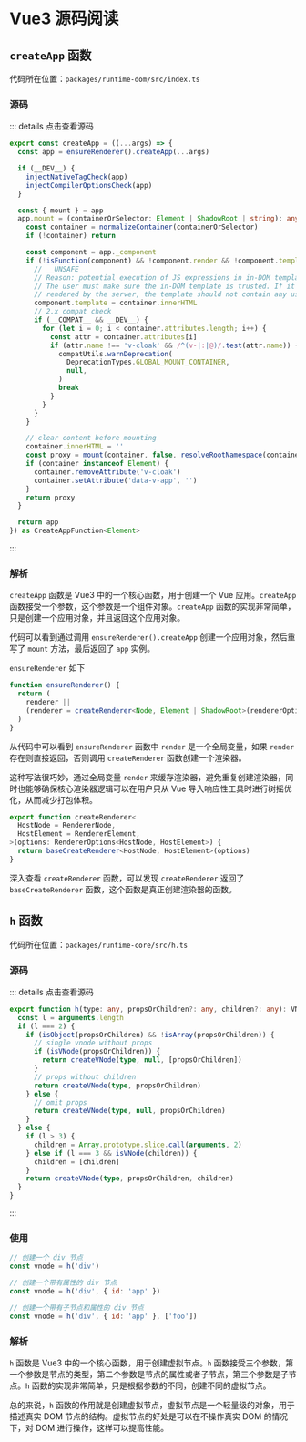 # Vue3 源码阅读

## `createApp` 函数

代码所在位置：`packages/runtime-dom/src/index.ts`

### 源码

::: details 点击查看源码
```ts
export const createApp = ((...args) => {
  const app = ensureRenderer().createApp(...args)

  if (__DEV__) {
    injectNativeTagCheck(app)
    injectCompilerOptionsCheck(app)
  }

  const { mount } = app
  app.mount = (containerOrSelector: Element | ShadowRoot | string): any => {
    const container = normalizeContainer(containerOrSelector)
    if (!container) return

    const component = app._component
    if (!isFunction(component) && !component.render && !component.template) {
      // __UNSAFE__
      // Reason: potential execution of JS expressions in in-DOM template.
      // The user must make sure the in-DOM template is trusted. If it's
      // rendered by the server, the template should not contain any user data.
      component.template = container.innerHTML
      // 2.x compat check
      if (__COMPAT__ && __DEV__) {
        for (let i = 0; i < container.attributes.length; i++) {
          const attr = container.attributes[i]
          if (attr.name !== 'v-cloak' && /^(v-|:|@)/.test(attr.name)) {
            compatUtils.warnDeprecation(
              DeprecationTypes.GLOBAL_MOUNT_CONTAINER,
              null,
            )
            break
          }
        }
      }
    }

    // clear content before mounting
    container.innerHTML = ''
    const proxy = mount(container, false, resolveRootNamespace(container))
    if (container instanceof Element) {
      container.removeAttribute('v-cloak')
      container.setAttribute('data-v-app', '')
    }
    return proxy
  }

  return app
}) as CreateAppFunction<Element>
```
:::

### 解析

`createApp` 函数是 Vue3 中的一个核心函数，用于创建一个 Vue 应用。`createApp` 函数接受一个参数，这个参数是一个组件对象。`createApp` 函数的实现非常简单，只是创建一个应用对象，并且返回这个应用对象。

代码可以看到通过调用 `ensureRenderer().createApp` 创建一个应用对象，然后重写了 `mount` 方法，最后返回了 `app` 实例。

`ensureRenderer` 如下

```ts
function ensureRenderer() {
  return (
    renderer ||
    (renderer = createRenderer<Node, Element | ShadowRoot>(rendererOptions))
  )
}
```

从代码中可以看到 `ensureRenderer` 函数中 `render` 是一个全局变量，如果 `render` 存在则直接返回，否则调用 `createRenderer` 函数创建一个渲染器。

这种写法很巧妙，通过全局变量 `render` 来缓存渲染器，避免重复创建渲染器，同时也能够确保核心渲染器逻辑可以在用户只从 Vue 导入响应性工具时进行树摇优化，从而减少打包体积。

```ts
export function createRenderer<
  HostNode = RendererNode,
  HostElement = RendererElement,
>(options: RendererOptions<HostNode, HostElement>) {
  return baseCreateRenderer<HostNode, HostElement>(options)
}
```

深入查看 `createRenderer` 函数，可以发现 `createRenderer` 返回了 `baseCreateRenderer` 函数，这个函数是真正创建渲染器的函数。


## `h` 函数

代码所在位置：`packages/runtime-core/src/h.ts`

### 源码

::: details 点击查看源码
```ts
export function h(type: any, propsOrChildren?: any, children?: any): VNode {
  const l = arguments.length
  if (l === 2) {
    if (isObject(propsOrChildren) && !isArray(propsOrChildren)) {
      // single vnode without props
      if (isVNode(propsOrChildren)) {
        return createVNode(type, null, [propsOrChildren])
      }
      // props without children
      return createVNode(type, propsOrChildren)
    } else {
      // omit props
      return createVNode(type, null, propsOrChildren)
    }
  } else {
    if (l > 3) {
      children = Array.prototype.slice.call(arguments, 2)
    } else if (l === 3 && isVNode(children)) {
      children = [children]
    }
    return createVNode(type, propsOrChildren, children)
  }
}
```
:::


### 使用

```js
// 创建一个 div 节点
const vnode = h('div')

// 创建一个带有属性的 div 节点
const vnode = h('div', { id: 'app' })

// 创建一个带有子节点和属性的 div 节点
const vnode = h('div', { id: 'app' }, ['foo'])
```


### 解析

`h` 函数是 Vue3 中的一个核心函数，用于创建虚拟节点。`h` 函数接受三个参数，第一个参数是节点的类型，第二个参数是节点的属性或者子节点，第三个参数是子节点。`h` 函数的实现非常简单，只是根据参数的不同，创建不同的虚拟节点。

总的来说，`h` 函数的作用就是创建虚拟节点，虚拟节点是一个轻量级的对象，用于描述真实 DOM 节点的结构。虚拟节点的好处是可以在不操作真实 DOM 的情况下，对 DOM 进行操作，这样可以提高性能。

